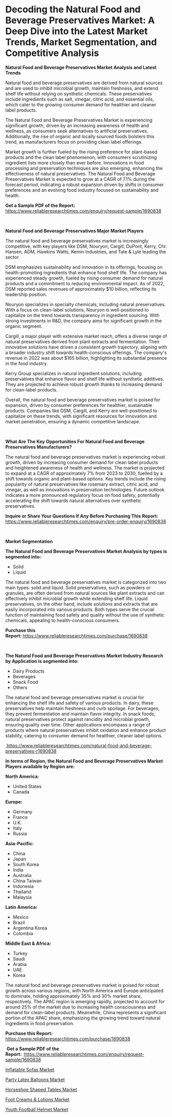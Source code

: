 <p><h1>Decoding the Natural Food and Beverage Preservatives Market: A Deep Dive into the Latest Market Trends, Market Segmentation, and Competitive Analysis</h1></p><p><strong>Natural Food and Beverage Preservatives Market Analysis and Latest Trends</strong></p>
<p><p>Natural food and beverage preservatives are derived from natural sources and are used to inhibit microbial growth, maintain freshness, and extend shelf life without relying on synthetic chemicals. These preservatives include ingredients such as salt, vinegar, citric acid, and essential oils, which cater to the growing consumer demand for healthier and cleaner label products. </p><p>The Natural Food and Beverage Preservatives Market is experiencing significant growth, driven by an increasing awareness of health and wellness, as consumers seek alternatives to artificial preservatives. Additionally, the rise of organic and locally sourced foods bolsters this trend, as manufacturers focus on providing clean label offerings. </p><p>Market growth is further fueled by the rising preference for plant-based products and the clean label phenomenon, with consumers scrutinizing ingredient lists more closely than ever before. Innovations in food processing and preservation techniques are also emerging, enhancing the effectiveness of natural preservatives. The Natural Food and Beverage Preservatives Market is expected to grow at a CAGR of 7.1% during the forecast period, indicating a robust expansion driven by shifts in consumer preferences and an evolving food industry focused on sustainability and health.</p></p>
<p><strong>Get a Sample PDF of the Report:&nbsp;</strong> <a href="https://www.reliableresearchtimes.com/enquiry/request-sample/1690838?utm_campaign=1598&utm_medium=2&utm_source=Github&utm_content=ia&utm_term=17102024&utm_id=natural-food-and-beverage-preservatives">https://www.reliableresearchtimes.com/enquiry/request-sample/1690838</a></p>
<p>&nbsp;</p>
<p><strong>Natural Food and Beverage Preservatives Major Market Players</strong></p>
<p><p>The natural food and beverage preservatives market is increasingly competitive, with key players like DSM, Nouryon, Cargill, DuPont, Kerry, Chr. Hansen, ADM, Hawkins Watts, Kemin Industries, and Tate & Lyle leading the sector. </p><p>DSM emphasizes sustainability and innovation in its offerings, focusing on health-promoting ingredients that enhance food shelf life. The company has experienced steady growth, fueled by rising consumer demand for natural products and a commitment to reducing environmental impact. As of 2022, DSM reported sales revenues of approximately $10 billion, reflecting its leadership position.</p><p>Nouryon specializes in specialty chemicals, including natural preservatives. With a focus on clean-label solutions, Nouryon is well-positioned to capitalize on the trend towards transparency in ingredient sourcing. With strong investments in R&D, the company aims for significant growth in the organic segment.</p><p>Cargill, a major player with extensive market reach, offers a diverse range of natural preservatives derived from plant extracts and fermentation. Their innovative solutions have driven a consistent growth trajectory, aligning with a broader industry shift towards health-conscious offerings. The company's revenue in 2022 was about $165 billion, highlighting its substantial presence in the food industry.</p><p>Kerry Group specializes in natural ingredient solutions, including preservatives that enhance flavor and shelf life without synthetic additives. They are projected to achieve robust growth thanks to increasing demand for clean-label products. </p><p>Overall, the natural food and beverage preservatives market is poised for expansion, driven by consumer preferences for healthier, sustainable products. Companies like DSM, Cargill, and Kerry are well-positioned to capitalize on these trends, with significant resources for innovation and market penetration, ensuring a dynamic competitive landscape.</p></p>
<p>&nbsp;</p>
<p><strong>What Are The Key Opportunities For Natural Food and Beverage Preservatives Manufacturers?</strong></p>
<p><p>The natural food and beverage preservatives market is experiencing robust growth, driven by increasing consumer demand for clean label products and heightened awareness of health and wellness. The market is projected to expand at a CAGR of approximately 7% from 2023 to 2030, fuelled by a shift towards organic and plant-based options. Key trends include the rising popularity of natural preservatives like rosemary extract, citric acid, and vinegar, as well as innovations in preservation technologies. Future outlook indicates a more pronounced regulatory focus on food safety, potentially accelerating the shift towards natural alternatives over synthetic preservatives.</p></p>
<p><strong>Inquire or Share Your Questions If Any Before Purchasing This Report:</strong> <a href="https://www.reliableresearchtimes.com/enquiry/pre-order-enquiry/1690838?utm_campaign=1598&utm_medium=2&utm_source=Github&utm_content=ia&utm_term=17102024&utm_id=natural-food-and-beverage-preservatives">https://www.reliableresearchtimes.com/enquiry/pre-order-enquiry/1690838</a></p>
<p>&nbsp;</p>
<p><strong>Market Segmentation</strong></p>
<p><strong>The Natural Food and Beverage Preservatives Market Analysis by types is segmented into:</strong></p>
<p><ul><li>Solid</li><li>Liquid</li></ul></p>
<p><p>The natural food and beverage preservatives market is categorized into two main types: solid and liquid. Solid preservatives, such as powders or granules, are often derived from natural sources like plant extracts and can effectively inhibit microbial growth while extending shelf life. Liquid preservatives, on the other hand, include solutions and extracts that are easily incorporated into various products. Both types serve the crucial function of maintaining food safety and quality without the use of synthetic chemicals, appealing to health-conscious consumers.</p></p>
<p><strong>Purchase this Report:&nbsp;</strong><a href="https://www.reliableresearchtimes.com/purchase/1690838?utm_campaign=1598&utm_medium=2&utm_source=Github&utm_content=ia&utm_term=17102024&utm_id=natural-food-and-beverage-preservatives">https://www.reliableresearchtimes.com/purchase/1690838</a></p>
<p>&nbsp;</p>
<p><strong>The Natural Food and Beverage Preservatives Market Industry Research by Application is segmented into:</strong></p>
<p><ul><li>Dairy Products</li><li>Beverages</li><li>Snack Food</li><li>Others</li></ul></p>
<p><p>The natural food and beverage preservatives market is crucial for enhancing the shelf life and safety of various products. In dairy, these preservatives help maintain freshness and curb spoilage. For beverages, they prevent fermentation and maintain flavor integrity. In snack foods, natural preservatives protect against rancidity and microbial growth, ensuring quality over time. Other applications encompass a range of products where natural preservatives inhibit oxidation and enhance product stability, catering to consumer demand for healthier, cleaner label options.</p></p>
<p><a href="https://www.reliableresearchtimes.com/natural-food-and-beverage-preservatives-r1690838?utm_campaign=1598&utm_medium=2&utm_source=Github&utm_content=ia&utm_term=17102024&utm_id=natural-food-and-beverage-preservatives">&nbsp;https://www.reliableresearchtimes.com/natural-food-and-beverage-preservatives-r1690838</a></p>
<p><strong>In terms of Region, the Natural Food and Beverage Preservatives Market Players available by Region are:</strong></p>
<p>
    <p> <strong> North America: </strong>
        <ul>
            <li>United States</li>
            <li>Canada</li>
        </ul>
        </p> 
    <p> <strong> Europe: </strong>
        <ul>
            <li>Germany</li>
            <li>France</li>
            <li>U.K.</li>
            <li>Italy</li>
            <li>Russia</li>
        </ul>
        </p> 
    <p> <strong> Asia-Pacific: </strong>
        <ul>
            <li>China</li>
            <li>Japan</li>
            <li>South Korea</li>
            <li>India</li>
            <li>Australia</li>
            <li>China Taiwan</li>
            <li>Indonesia</li>
            <li>Thailand</li>
            <li>Malaysia</li>
        </ul>
        </p> 
    <p> <strong> Latin America: </strong>
        <ul>
            <li>Mexico</li>
            <li>Brazil</li>
            <li>Argentina Korea</li>
            <li>Colombia</li>
        </ul>
        </p> 
    <p> <strong> Middle East & Africa: </strong>
        <ul>
            <li>Turkey</li>
            <li>Saudi</li>
            <li>Arabia</li>
            <li>UAE</li>
            <li>Korea</li>
        </ul>
    </p>
    </p>
<p><p>The natural food and beverage preservatives market is poised for robust growth across various regions, with North America and Europe anticipated to dominate, holding approximately 35% and 30% market share, respectively. The APAC region is emerging rapidly, projected to account for around 25% of the market due to increasing health consciousness and demand for clean-label products. Meanwhile, China represents a significant portion of the APAC share, emphasizing the growing trend toward natural ingredients in food preservation.</p></p>
<p><strong>Purchase this Report: </strong><a href="https://www.reliableresearchtimes.com/purchase/1690838?utm_campaign=1598&utm_medium=2&utm_source=Github&utm_content=ia&utm_term=17102024&utm_id=natural-food-and-beverage-preservatives">https://www.reliableresearchtimes.com/purchase/1690838</a></p>
<p>&nbsp;<strong>Get a Sample PDF of the Report:&nbsp;&nbsp;</strong><a href="https://www.reliableresearchtimes.com/enquiry/request-sample/1690838?utm_campaign=1598&utm_medium=2&utm_source=Github&utm_content=ia&utm_term=17102024&utm_id=natural-food-and-beverage-preservatives">https://www.reliableresearchtimes.com/enquiry/request-sample/1690838</a></p>
<p><strong></strong></p>
<p><p><a href="https://www.linkedin.com/pulse/insights-inflatable-sofas-industry-market-financial-status-sagqc?utm_campaign=1598&utm_medium=2&utm_source=Github&utm_content=ia&utm_term=17102024&utm_id=natural-food-and-beverage-preservatives">Inflatable Sofas Market</a></p><p><a href="https://www.linkedin.com/pulse/party-latex-balloons-market-evolution-global-trends-regional-ib77c?utm_campaign=1598&utm_medium=2&utm_source=Github&utm_content=ia&utm_term=17102024&utm_id=natural-food-and-beverage-preservatives">Party Latex Balloons Market</a></p><p><a href="https://www.linkedin.com/pulse/horseshoe-shaped-tables-market-trends-insights-type-application-vhsjf?utm_campaign=1598&utm_medium=2&utm_source=Github&utm_content=ia&utm_term=17102024&utm_id=natural-food-and-beverage-preservatives">Horseshoe Shaped Tables Market</a></p><p><a href="https://www.linkedin.com/pulse/regional-adaptations-global-foot-creams-lotions-market-ief0c?utm_campaign=1598&utm_medium=2&utm_source=Github&utm_content=ia&utm_term=17102024&utm_id=natural-food-and-beverage-preservatives">Foot Creams & Lotions Market</a></p><p><a href="https://www.linkedin.com/pulse/market-insights-global-youth-football-helmet-forecast-innovation-qjvnf?utm_campaign=1598&utm_medium=2&utm_source=Github&utm_content=ia&utm_term=17102024&utm_id=natural-food-and-beverage-preservatives">Youth Football Helmet Market</a></p></p>
